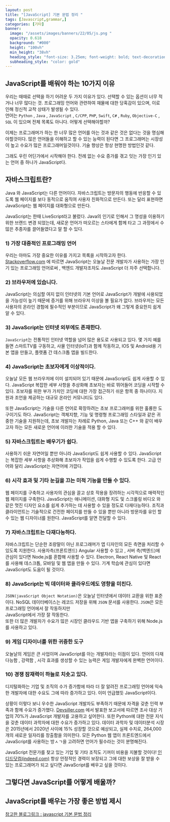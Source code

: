 ```yaml
---
layout: post
title: "[JavaScript] 기본 문법 정리 " 
tags: [Javascript,grammar,]
categories: [기타]
banner:
  image: "/assets/images/banners/22/05/js.png "
  opacity: 0.618
  background: "#000"
  height: "100vh"
  min_height: "38vh"
  heading_style: "font-size: 3.25em; font-weight: bold; text-decoration: underline"
  subheading_style: "color: gold"
---
```





## JavaScript를 배워야 하는 10가지 이유 
우리는 때때로 선택을 하기 어려운 두 가지 이유가 있다.
선택할 수 있는 옵션이 너무 적거나 너무 많다는 것. 프로그래밍 언어와 관련하여 재물에 대한
당혹감이 있으며, 이로 인해 정신적 교착 상태가 발생될 수 있다.  
언어는  `Python` , `Java` , `JavaScript` , `C/CPP`, `PHP`, `Swift`, `C#` , `Ruby`, `Objective-C` , `SQL` 이 있으며
전체 목록도 아니다. 어떻게 선택해야할까? 

이제는 프로그래머가 하는 한 너무 많은 언어를 아는 것과 같은 것은 없다는 것을 명심해야할것이다. 
많은 언어들을 이해하고 할 수 있는 능력이 된다면 그 프로그래머는 시장성이 높고 수요가 많은 프로그래머일것이다.
기술 향상은 항상 현명한 방법인것 같다.

그래도 우린 어딘가에서 시작해야 한다. 전례 없는 수요 증가를 겪고 잇는 가장 인기 있는 언어 중 하나가 JavaScript다. 

## 자바스크립트란?

Java 와 JavaScript는 다른 언어이다. 
자바스크립트는 방문자의 행동에 반응할 수 있도록 웹 페이지를 보다 동적으로 움직여 사용자 친화적으로 만든다. 
또는 달리 표현하면 JavaScript는 웹 페이지를 대화형으로 만든다.

JavaScript는 한때 LiveScript라고 불렀다. Java의 인기로 인해서 그 명성을 이용하기 위한 브랜드 변경 되었는데,
새로운 언어가 떠오르는 스타에게 함께 타고 그 과정에서 수많은 추종자를 끌어들였다고 말 할 수 있다.

### 1) 가장 대중적인 프로그래밍 언어
우리는 아마도 가장 중요한 이유를 가지고 목록을 시작하고자 한다.
[Stackoverflow.com](https://insights.stackoverflow.com/survey/2019#technology) 에 따르면
JavaScript는 오늘날 전문 개발자가 사용하는 가장 인기 있는 프로그래밍 언어로써 , 백엔드 개발자조차도 JavaScript 더 자주 선택합니다.

### 2) 브라우저에 있습니다.
JavaScript는 의심할 여지 없이 인터넷의 기본 언어로 JavaScript가 개발에 사용되었을 가능성이 높기 때문에
증거를 위해 브라우저 이상을 볼 필요가 없다. 브라우저는 모든 사용자의 온라인 경험에 필수적인 부분이므로 
JavaScript가 왜 그렇게 중요한지 쉽게 알 수 있다.

### 3) JavaScript는 인터넷 외부에도 존재한다.
`JavaScript`는  전통적인 인터넷 역할을 넘어 많은 용도로 사용되고 있다. 몇 가지 예를 들면 스마트TV를 구동하고, 
사물 인터넷(IoT)과 함께 작동하고, IOS 및 Android용 기본 앱을 만들고, 플랫폼 간 데스크톱 앱을 빌드한다.

### 4) JavaScript는 초보자에게 이상적이다.
오늘날 모든 웹 브라우저에 이미 설치되어 있기 때문에 JavaScript도 쉽게 사용할 수 있다. 
JavaScript 복잡한 세부 사항을 추상화해 초보자는 바로 뛰어들어 코딩을 시작할 수 있다.
초보자를 위한 부가 가치인 코딩에 대한 가장 접근하기 쉬운 항목 중 하나이다. 
지원과 조언을 제공하는 대규모 온라인 커뮤니티도 있다.

또한 JavaScript는 기술을 다른 언어로 확장하려는 초보 프로그래머를 위한 훌륭한 도구이기도 하다.
JavaScript는 객체지향, 기능 및 명령형 프로그래밍 스타일과 같은 귀중한 기술을 지원하는데, 초보 개발자는 
차례로 Python, Java 또는 C++ 와 같이 배우고자 하는 모든 새로운 언어에 이러한 기술을 적용 할 수 있다.

### 5) 자바스크립트는 배우기가 쉽다.
사용하기 쉬운 자연어일 뿐만 아니라 JavaScript도 쉽게 사용할 수 있다. JavaScript는 복잡한 세부 사항을 추상화해
초보자가 작업을 쉽게 수행할 수 있도록 한다. 고급 언어와 달리 JavaScript는 자연어에 가깝다.

### 6) 시각 효과 및 기타 눈길을 끄는 미적 기능을 만들 수 있다.
웹 페이지를 구축하고 사용자의 관심을 끌고 상호 작용을 장려하는 시각적으로 매력적인 웹 페이지를 구축한다.
JavaScript는 애니메이션, 대화형 지도 및 스크롤링 비디오 와 같은 멋진 디자인 요소를 쉽게 추가하는 데 
사용할 수 있을 정도로 다재다능하다. 조직과 클라이언트는 기술적으로 건전한 페이지를 만들 수 있을 뿐만 아니라
방문자를 유인 할 수 있는 웹 디자이너를 원한다. JavaScript를 알면 전달할 수 있다.

### 7) 자바스크립트는 다재다능하다.
자바스크립트는 단순한 조랑말이 아닌 프로그래머가 앱 디자인의 모든 측면을 처리할 수 있도록 지원한다.
사용자측(프론트엔드) Angular 사용할 수 있고 , 서버 측(백엔드)에 관심이 있다면
Node.js를 혼합해 사용할 수 있다.
Electron, React Native 및 React를 사용해 데스크톱, 모바일 및 웹 앱을 만들 수 있다. 기계 학습에 관심이 있다면
JavaScript도 도움이 될 것이다.

### 8) JavaScript는 빅 데이터와 클라우드에도 영향을 미친다.
`JSON(javaScript Object Notation)`은 오늘날 인터넷에서 데이터 교환을 위한 표준이다. NoSQL 데이터베이스는
레코드 저장을 위해 `JSON` 문서를 사용한다. `JSON`은 모든 프로그래밍 언어에서 잘 작동하지만  
JavaScript에서 가장 잘 작동한다.  
또한 더 많은 개발자가 수요가 많은 시장인 클라우드 기반 앱을 구축하기 위해 Node.js를 사용하고 있다.

### 9) 게임 디자이너를 위한 귀중한 도구
오늘날의 게임은 큰 사업이며 JavaScript를 아는 개발자라는 이점이 있다. 언어의 다재다능함 , 강력함 , 시각 효과를
생성할 수 있는 능력은 게임 개발자에게 완벽한 언어이다.

### 10) 경쟁 잠재력이 하늘로 치솟고 있다.
디지털화하는 기업 및 조직의 수가 증가함에 따라 더 잘 알려진 프로그래밍 언어에 익숙한 개발자에 대한 수요도 그에 따라 증가하고 있다.
이미 언급했듯 JavaScript이다.

상황이 이렇다 보니 우수한 JavaScript 개발자도 부족하기 때문에 자격을 갖춘 인력 부족과 함께 수요가 증가했다.
[Devsiller.com](https://devskiller.com/technical-hiring-skills-report-2019/#Two) 에서 발표한 보고서에 따르면 조사 대상 기업의 70%가 
JavaScript 개발자를 고용하고 싶어한다. 또한 Python에 대한 전문 지식을 갖춘 데이터 과학자에 대한 수요가 증가하고 있다.
데이터 과학자 및 데이터분석 시장은 2015년에서 2020년 사이에 15% 성장할 것으로 예상되고, 실제 수치로, 264,000개의 새로운 일자리를 
창출함을 의미한다. 모든 Python 웹 앱이 프론트엔드에서 JavaScript를 사용하는 방ㅅㄱ을 고려하면 언어가 필수라는 것이 분명해진다.

JavaScript 전문가를 찾고 있는 기업 및 기타 조직도 기꺼이 비용을 지불할 것이다! [인디드닷컴(indeed.com)](https://www.indeed.com/career/javascript-developer/salaries) 
항상 안정적인 경력이 보장되고 그에 대한 보상을 잘 받을 수 있는 프로그래머가 되고 싶다면 JavaScript를 배우고 싶을 것이다.

## 그렇다면 JavaScript를 어떻게 배울까?



## JavaScript를 배우는 가장 좋은 방법 제시 

      

[참고한 블로그링크 : javascript 기본 문법 정리](https://blex.me/@baealex/%EC%9E%90%EB%B0%94%EC%8A%A4%ED%81%AC%EB%A6%BD%ED%8A%B8javascript-%EA%B8%B0%EB%B3%B8-%EB%AC%B8%EB%B2%95-%EC%A0%95%EB%A6%AC "Javascript 문법정리")
